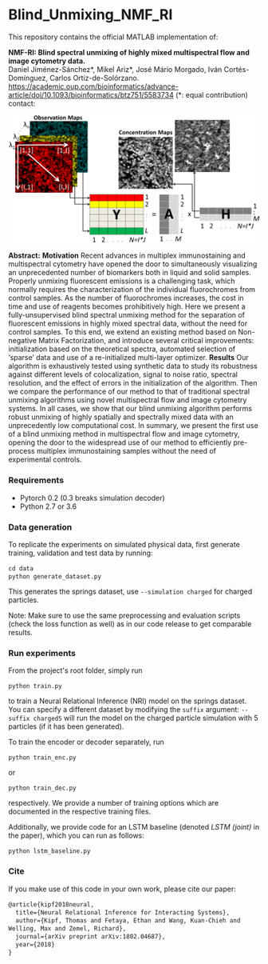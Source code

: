 # Blind_Unmixing_NMF_RI

This repository contains the official MATLAB implementation of:

**NMF-RI: Blind spectral unmixing of highly mixed multispectral flow and image cytometry data.**  
Daniel Jiménez-Sánchez*, Mikel Ariz*, José Mário Morgado, Iván Cortés-Domínguez, Carlos Ortiz-de-Solórzano. https://academic.oup.com/bioinformatics/advance-article/doi/10.1093/bioinformatics/btz751/5583734  (*: equal contribution)
contact: 

![NMF-RI](nmf-ri.png)

**Abstract:**
**Motivation**
Recent advances in multiplex immunostaining and multispectral cytometry have opened the door to simultaneously visualizing an unprecedented number of biomarkers both in liquid and solid samples. Properly unmixing fluorescent emissions is a challenging task, which normally requires the characterization of the individual fluorochromes from control samples. As the number of fluorochromes increases, the cost in time and use of reagents becomes prohibitively high. Here we present a fully-unsupervised blind spectral unmixing method for the separation of fluorescent emissions in highly mixed spectral data, without the need for control samples. To this end, we extend an existing method based on Non-negative Matrix Factorization, and introduce several critical improvements: initialization based on the theoretical spectra, automated selection of ‘sparse’ data and use of a re-initialized multi-layer optimizer.
**Results**
Our algorithm is exhaustively tested using synthetic data to study its robustness against different levels of colocalization, signal to noise ratio, spectral resolution, and the effect of errors in the initialization of the algorithm. Then we compare the performance of our method to that of traditional spectral unmixing algorithms using novel multispectral flow and image cytometry systems. In all cases, we show that our blind unmixing algorithm performs robust unmixing of highly spatially and spectrally mixed data with an unprecedently low computational cost. In summary, we present the first use of a blind unmixing method in multispectral flow and image cytometry, opening the door to the widespread use of our method to efficiently pre-process multiplex immunostaining samples without the need of experimental controls.

### Requirements
* Pytorch 0.2 (0.3 breaks simulation decoder)
* Python 2.7 or 3.6

### Data generation

To replicate the experiments on simulated physical data, first generate training, validation and test data by running:

```
cd data
python generate_dataset.py
```
This generates the springs dataset, use `--simulation charged` for charged particles.

Note: Make sure to use the same preprocessing and evaluation scripts (check the loss function as well) as in our code release to get comparable results.

### Run experiments

From the project's root folder, simply run
```
python train.py
```
to train a Neural Relational Inference (NRI) model on the springs dataset. You can specify a different dataset by modifying the `suffix` argument: `--suffix charged5` will run the model on the charged particle simulation with 5 particles (if it has been generated).

To train the encoder or decoder separately, run 

```
python train_enc.py
```
or

```
python train_dec.py
```
respectively. We provide a number of training options which are documented in the respective training files.

Additionally, we provide code for an LSTM baseline (denoted *LSTM (joint)* in the paper), which you can run as follows:
```
python lstm_baseline.py
```

### Cite
If you make use of this code in your own work, please cite our paper:
```
@article{kipf2018neural,
  title={Neural Relational Inference for Interacting Systems},
  author={Kipf, Thomas and Fetaya, Ethan and Wang, Kuan-Chieh and Welling, Max and Zemel, Richard},
  journal={arXiv preprint arXiv:1802.04687},
  year={2018}
}
```

